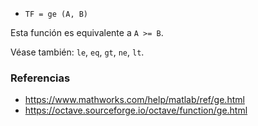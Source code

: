 - `TF = ge (A, B)`

Esta función es equivalente a `A >= B`.

Véase también: `le`, `eq`, `gt`, `ne`, `lt`.

### Referencias

- https://www.mathworks.com/help/matlab/ref/ge.html
- https://octave.sourceforge.io/octave/function/ge.html

